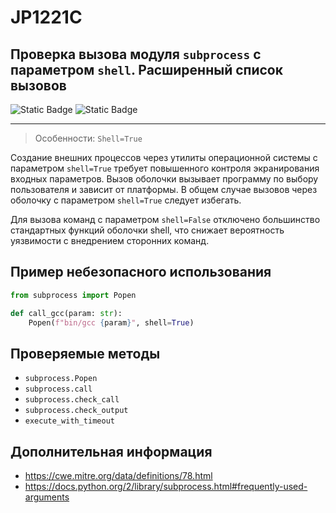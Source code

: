 # JP1221C
## Проверка вызова модуля `subprocess` c параметром `shell`. Расширенный список вызовов

<!---
NOTE!! CHANGE TO HIGH-LOW
-->
![Static Badge](https://img.shields.io/badge/%D0%A1%D1%82%D0%B5%D0%BF%D0%B5%D0%BD%D1%8C%20%D0%BA%D1%80%D0%B8%D1%82%D0%B8%D1%87%D0%BD%D0%BE%D1%81%D1%82%D0%B8-%D1%81%D1%80%D0%B5%D0%B4%D0%BD%D1%8F%D1%8F-orange?style=for-the-badge)
![Static Badge](https://img.shields.io/badge/%D0%94%D0%BE%D1%81%D1%82%D0%BE%D0%B2%D0%B5%D1%80%D0%BD%D0%BE%D1%81%D1%82%D1%8C%20%D0%BE%D0%BF%D1%80%D0%B5%D0%B4%D0%B5%D0%BB%D0%B5%D0%BD%D0%B8%D1%8F-%D0%BD%D0%B8%D0%B7%D0%BA%D0%B0%D1%8F-mediumblue?style=for-the-badge)

----

> Особенности: `Shell=True`

Создание внешних процессов через утилиты операционной системы с параметром `shell=True` требует повышенного контроля экранирования входных параметров. Вызов оболочки вызывает программу по выбору пользователя и зависит от платформы. В общем случае вызовов через оболочку c параметром `shell=True` следует избегать.

Для вызова команд с параметром `shell=False` отключено большинство стандартных функций оболочки shell, что снижает вероятность уязвимости с внедрением сторонних команд.

## Пример небезопасного использования

```python linenums="1"
from subprocess import Popen

def call_gcc(param: str):
    Popen(f"bin/gcc {param}", shell=True)
```

<!---NOTE!! CHECK execute with timeout-->
## Проверяемые методы

* `subprocess.Popen`
* `subprocess.call`
* `subprocess.check_call`
* `subprocess.check_output`
* `execute_with_timeout`

## Дополнительная информация

* <https://cwe.mitre.org/data/definitions/78.html>
* <https://docs.python.org/2/library/subprocess.html#frequently-used-arguments>

